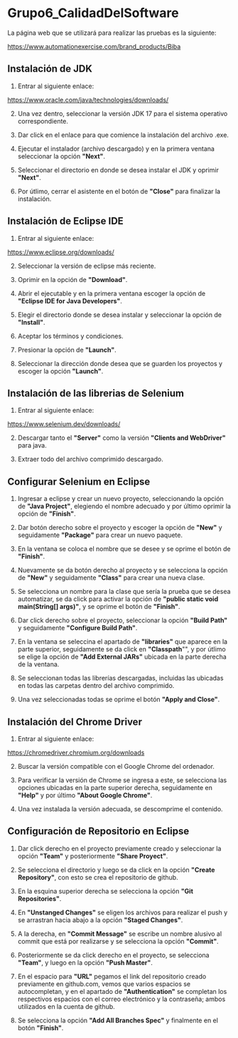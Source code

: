 # Grupo6_CalidadDelSoftware

La página web que se utilizará para realizar las pruebas es la siguiente:

https://www.automationexercise.com/brand_products/Biba

## Instalación de JDK

1. Entrar al siguiente enlace:

https://www.oracle.com/java/technologies/downloads/

2. Una vez dentro, seleccionar la versión JDK 17 para el sistema operativo correspondiente.

3. Dar click en el enlace para que comience la instalación del archivo .exe.

4. Ejecutar el instalador (archivo descargado) y en la primera ventana seleccionar la opción **"Next"**.

5. Seleccionar el directorio en donde se desea instalar el JDK y oprimir **"Next"**.

6. Por útlimo, cerrar el asistente en el botón de **"Close"** para finalizar la instalación.

## Instalación de Eclipse IDE

1. Entrar al siguiente enlace:

https://www.eclipse.org/downloads/

2. Seleccionar la versión de eclipse más reciente.

3. Oprimir en la opción de **"Download"**.

4. Abrir el ejecutable y en la primera ventana escoger la opción de **"Eclipse IDE for Java Developers"**.

5. Elegir el directorio donde se desea instalar y seleccionar la opción de **"Install"**.

6. Aceptar los términos y condiciones.

7. Presionar la opción de **"Launch"**.

8. Seleccionar la dirección donde desea que se guarden los proyectos y escoger la opción **"Launch"**.

## Instalación de las librerias de Selenium

1. Entrar al siguiente enlace:

https://www.selenium.dev/downloads/

2. Descargar tanto el **"Server"** como la versión **"Clients and WebDriver"** para java.

3. Extraer todo del archivo comprimido descargado.

## Configurar Selenium en Eclipse

1. Ingresar a eclipse y crear un nuevo proyecto, seleccionando la opción de **"Java Project"**, elegiendo el nombre adecuado y por último oprimir la opción de **"Finish"**.

2. Dar botón derecho sobre el proyecto y escoger la opción de **"New"** y seguidamente **"Package"** para crear un nuevo paquete.

3. En la ventana se coloca el nombre que se desee y se oprime el botón de **"Finish"**.

4. Nuevamente se da botón derecho al proyecto y se selecciona la opción de **"New"** y seguidamente **"Class"** para crear una nueva clase.

5. Se selecciona un nombre para la clase que sería la prueba que se desea automatizar, se da click para activar la opción de **"public static void main(String[] args)"**, y se oprime el botón de **"Finish"**.

6. Dar click derecho sobre el proyecto, seleccionar la opción **"Build Path"** y seguidamente **"Configure Build Path"**.

7. En la ventana se seleccina el apartado de **"libraries"** que aparece en la parte superior, seguidamente se da click en **"Classpath**"", y por útlimo se elige la opción de **"Add External JARs"** ubicada en la parte derecha de la ventana.

8. Se seleccionan todas las librerías descargadas, incluidas las ubicadas en todas las carpetas dentro del archivo comprimido.

9. Una vez seleccionadas todas se oprime el botón **"Apply and Close"**.

## Instalación del Chrome Driver 

1. Entrar al siguiente enlace:

https://chromedriver.chromium.org/downloads

2. Buscar la versión compatible con el Google Chrome del ordenador.

3. Para verificar la versión de Chrome se ingresa a este, se selecciona las opciones ubicadas en la parte superior derecha, seguidamente en **"Help"** y por último **"About Google Chrome"**.

4. Una vez instalada la versión adecuada, se descomprime el contenido.

## Configuración de Repositorio en Eclipse

1. Dar click derecho en el proyecto previamente creado y seleccionar la opción **"Team"** y posteriormente **"Share Proyect"**.

2. Se selecciona el directorio y luego se da click en la opción **"Create Repository"**, con esto se crea el repositorio de github.

3. En la esquina superior derecha se selecciona la opción **"Git Repositories"**.

4. En **"Unstanged Changes"** se eligen los archivos para realizar el push y se arrastran hacia abajo a la opción **"Staged Changes"**.

5. A la derecha, en **"Commit Message"** se escribe un nombre alusivo al commit que está por realizarse y se selecciona la opción **"Commit"**.

6. Posteriormente se da click derecho en el proyecto, se selecciona **"Team"**, y luego en la opción **"Push Master"**.

7. En el espacio para **"URL"** pegamos el link del repositorio creado previamente en github.com, vemos que varios espacios se autocompletan, y en el apartado de **"Authentication"** se completan los respectivos espacios con el correo electrónico y la contraseña; ambos utilizados en la cuenta de github.

8. Se selecciona la opción **"Add All Branches Spec"** y finalmente en el botón **"Finish"**.
